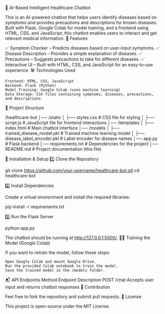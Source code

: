 🏥 AI-Based Intelligent Healthcare Chatbot

This is an AI-powered chatbot that helps users identify diseases based on symptoms and provides precautions and descriptions for known diseases. Built with Flask, Google Colab for model training, and a frontend using HTML, CSS, and JavaScript, this chatbot enables users to interact and get relevant medical information.
📌 Features

✅ Symptom Checker – Predicts diseases based on user-input symptoms.
✅ Disease Description – Provides a simple explanation of diseases.
✅ Precautions – Suggests precautions to take for different diseases.
✅ Interactive UI – Built with HTML, CSS, and JavaScript for an easy-to-use experience.
🛠️ Technologies Used

    Frontend: HTML, CSS, JavaScript
    Backend: Flask (Python)
    Model Training: Google Colab (uses machine learning)
    Data Storage: CSV files containing symptoms, diseases, precautions, and descriptions

📂 Project Structure

/healthcare-bot
│── /static
│   ├── styles.css       # CSS file for styling
│   ├── script.js        # JavaScript file for frontend interactions
│── /templates
│   ├── index.html       # Main chatbot interface
│── /models
│   ├── trained_disease_model.pkl  # Trained machine learning model
│   ├── disease_label_encoder.pkl  # Label encoder for disease names
│── app.py               # Flask backend
│── requirements.txt     # Dependencies for the project
│── README.md            # Project documentation (this file)

🚀 Installation & Setup
1️⃣ Clone the Repository

git clone https://github.com/your-username/healthcare-bot.git
cd healthcare-bot

2️⃣ Install Dependencies

Create a virtual environment and install the required libraries:

pip install -r requirements.txt

3️⃣ Run the Flask Server

python app.py

The chatbot should be running at http://127.0.0.1:5000/.
🏋️‍♂️ Training the Model (Google Colab)

If you want to retrain the model, follow these steps:

    Open Google Colab and mount Google Drive.
    Run the provided Colab notebook to train the model.
    Save the trained model in the /models folder.

📬 API Endpoints
Method	Endpoint	Description
POST	/chat	Accepts user input and returns chatbot responses
🤝 Contribution

Feel free to fork the repository and submit pull requests.
📝 License

This project is open-source under the MIT License.

